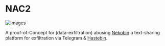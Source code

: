 # NAC2


![images](https://github.com/xelemental/NAC2/assets/49472311/15346e2d-6dfd-451e-9821-f5622959b870)


A proof-of-Concept for (data-exfiltration) abusing [Nekobin](https://nekobin.com/) a text-sharing platform for exfiltration  via Telegram &amp; [Hastebin](https://www.toptal.com/developers/hastebin/about). 





 


                                   

